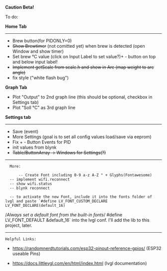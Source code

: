 
**Caution Beta!**

To do: 
      
  **Home Tab**
  ____
  - Brew button(for PIDONLY=0)
  - ~~Show Brewtimer~~ (not comitted yet) when brew is detected (open Window and show timer)
  - Set brew °C value (click on Input Label to set value?)+ - button on top and below input label!
  - ~~Implement getScale from scale.h and show in Arc (map weight to arc angle)~~
  - fix style ("white flash bug")
          
   **Graph Tab**
  - Plot "Output" to 2nd graph line (this should be optional, checkbox in Settings tab)
  - Plot "Soll °C" as 3rd graph line
         
   **Settings tab**
   ____
       
  - Save (event)
  - More Settings (goal is to set all config values load/save via eeprom)
  - Fix + - Button Events for PID
  - init values from blynk
  - ~~Table/ButtonArray -> Windows for Settings(?)~~
  
___
      More: 
      
          -- Create Font including 0-9 a-z A-Z ° + Glyphs(Fontawesome)
	  -- implement wifi.reconnect
	  -- show wifi.status
	  -- blynk reconnect
	  
	  -- to activate the new Font, include it into the fonts folder of lvgl and paste `#define LV_FONT_CUSTOM_DECLARE LV_FONT_DECLARE(default_16)
/*Always set a default font from the built-in fonts*/
#define LV_FONT_DEFAULT        &default_16` into the lvgl conf. I'll add the lib to this project, later.
                           
___      
	Helpful Links:


- https://randomnerdtutorials.com/esp32-pinout-reference-gpios/ (ESP32 useable Pins)


- https://docs.littlevgl.com/en/html/index.html (lvgl documentation)

